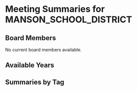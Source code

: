 # Meeting Summaries for MANSON_SCHOOL_DISTRICT

## Board Members

No current board members available.

## Available Years

## Summaries by Tag
